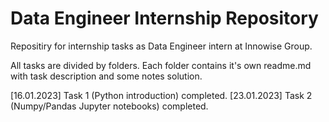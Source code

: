 # Data Engineer Internship Repository

Repositiry for internship tasks as Data Engineer intern at Innowise Group.

All tasks are divided by folders. Each folder contains it's own readme.md with task description and some notes solution.


[16.01.2023] Task 1 (Python introduction) completed.
[23.01.2023] Task 2 (Numpy/Pandas Jupyter notebooks) completed.
